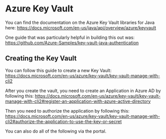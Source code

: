 # Azure Key Vault

You can find the documentation on the Azure Key Vault libraries for Java here: https://docs.microsoft.com/en-us/java/api/overview/azure/keyvault 

One guide that was particularly helpful in building this out was: https://github.com/Azure-Samples/key-vault-java-authentication

## Creating the Key Vault

You can follow this guide to create a new Key Vault:
https://docs.microsoft.com/en-us/azure/key-vault/key-vault-manage-with-cli2 

After you create the vault, you need to create an Application in Azure AD by following this: https://docs.microsoft.com/en-us/azure/key-vault/key-vault-manage-with-cli2#register-an-application-with-azure-active-directory 

Then you need to authorize the application by following this: https://docs.microsoft.com/en-us/azure/key-vault/key-vault-manage-with-cli2#authorize-the-application-to-use-the-key-or-secret 

You can also do all of the following via the portal.
